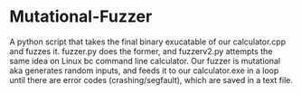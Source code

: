 # Mutational-Fuzzer

A python script that takes the final binary exucatable of our calculator.cpp and fuzzes it. fuzzer.py does the former, and fuzzerv2.py attempts the same idea on Linux bc command line calculator. Our fuzzer is mutational aka generates random inputs, and feeds it to our calculator.exe in a loop until there are error codes (crashing/segfault), which are saved in a text file. 
